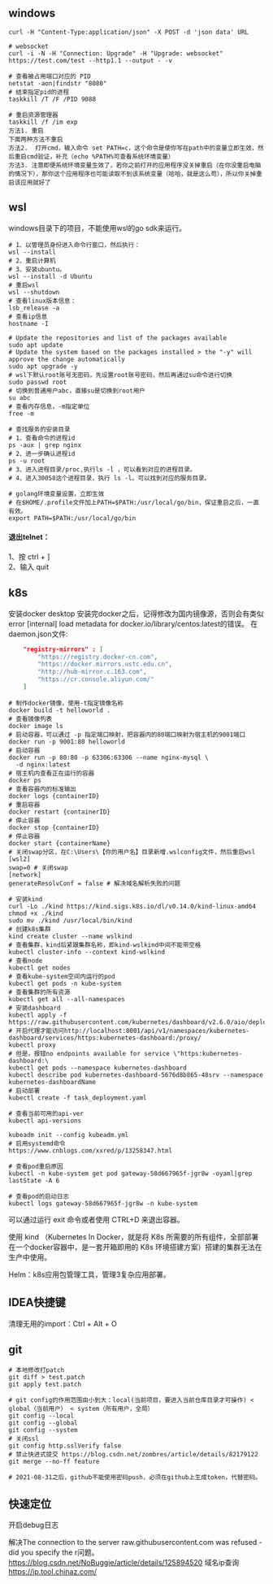 ## windows
```shell
curl -H "Content-Type:application/json" -X POST -d 'json data' URL

# websocket
curl -i -N -H "Connection: Upgrade" -H "Upgrade: websocket"  https://test.com/test --http1.1 --output - -v

# 查看被占用端口对应的 PID
netstat -aon|findstr "8080"
# 结束指定pid的进程
taskkill /T /F /PID 9088

# 重启资源管理器
taskkill /f /im exp
方法1. 重启
下面两种方法不重启
方法2.  打开cmd，输入命令 set PATH=c，这个命令是使你写在path中的变量立即生效，然后重启cmd验证，补充（echo %PATH%可查看系统环境变量）
方法3. 注意即便系统环境变量生效了，若你之前打开的应用程序没关掉重启（在你没重启电脑的情况下），那你这个应用程序也可能读取不到该系统变量（哈哈，就是这么苟），所以你关掉重启该应用就好了
```

## wsl
windows目录下的项目，不能使用wsl的go sdk来运行。
```shell
# 1、以管理员身份进入命令行窗口，然后执行：
wsl --install
# 2、重启计算机
# 3、安装ubuntu。
wsl --install -d Ubuntu
# 重启wsl
wsl --shutdown
# 查看linux版本信息：
lsb_release -a
# 查看ip信息
hostname -I

# Update the repositories and list of the packages available
sudo apt update
# Update the system based on the packages installed > the "-y" will approve the change automatically
sudo apt upgrade -y
# wsl下默认root账号无密码，先设置root账号密码，然后再通过su命令进行切换
sudo passwd root
# 切换到普通用户abc，直接su是切换到root用户
su abc
# 查看内存信息，-m指定单位
free -m

# 查找服务的安装目录
# 1、查看命令的进程id
ps -aux | grep nginx
# 2、进一步确认进程id
ps -u root
# 3、进入进程目录/proc,执行ls -l ，可以看到对应的进程目录。
# 4、进入30058这个进程目录，执行 ls -l。可以找到对应的服务目录。

# golang环境变量设置，立即生效
# 在$HOME/.profile文件加上PATH=$PATH:/usr/local/go/bin，保证重启之后，一直有效。
export PATH=$PATH:/usr/local/go/bin
```


#### 退出telnet：
1、按 ctrl + ]  
2、输入 quit

## k8s
安装docker desktop
安装完docker之后，记得修改为国内镜像源，否则会有类似error [internal] load metadata for docker.io/library/centos:latest的错误。
在daemon.json文件:
```json
	"registry-mirrors" : [
		"https://registry.docker-cn.com",
		"https://docker.mirrors.ustc.edu.cn",
		"http://hub-mirror.c.163.com",
		"https://cr.console.aliyun.com/"
	]
```

```shell
# 制作docker镜像，使用-t指定镜像名称
docker build -t helloworld .
# 查看镜像列表
docker image ls
# 启动容器，可以通过 -p 指定端口映射，把容器内的80端口映射为宿主机的9001端口
docker run -p 9001:80 helloworld
# 启动容器
docker run -p 80:80 -p 63306:63306 --name nginx-mysql \
  -d nginx:latest
# 宿主机内查看正在运行的容器
docker ps
# 查看容器内的标准输出
docker logs {containerID}
# 重启容器
docker restart {containerID}
# 停止容器
docker stop {containerID}
# 停止容器
docker start {containerName}
# 关闭swap分区，在C:\Users\【你的用户名】目录新增.wslconfig文件，然后重启wsl
[wsl2]
swap=0 # 关闭swap
[network]
generateResolvConf = false # 解决域名解析失败的问题

# 安装kind
curl -Lo ./kind https://kind.sigs.k8s.io/dl/v0.14.0/kind-linux-amd64
chmod +x ./kind
sudo mv ./kind /usr/local/bin/kind
# 创建k8s集群
kind create cluster --name wslkind
# 查看集群，kind后紧跟集群名称，即kind-wslkind中间不能带空格
kubectl cluster-info --context kind-wslkind
# 查看node
kubectl get nodes
# 查看kube-system空间内运行的pod
kubectl get pods -n kube-system
# 查看集群的所有资源
kubectl get all --all-namespaces
# 安装dashboard
kubectl apply -f https://raw.githubusercontent.com/kubernetes/dashboard/v2.6.0/aio/deploy/recommended.yaml
# 开启代理才能访问http://localhost:8001/api/v1/namespaces/kubernetes-dashboard/services/https:kubernetes-dashboard:/proxy/
kubectl proxy
# 但是，报错no endpoints available for service \"https:kubernetes-dashboard:\
kubectl get pods --namespace kubernetes-dashboard
kubectl describe pod kubernetes-dashboard-5676d8b865-48srv --namespace kubernetes-dashboardName
# 启动部署
kubectl create -f task_deployment.yaml

# 查看当前可用的api-ver
kubectl api-versions

kubeadm init --config kubeadm.yml
# 启用systemd命令
https://www.cnblogs.com/xxred/p/13258347.html

# 查看pod重启原因
kubectl -n kube-system get pod gateway-58d667965f-jgr8w -oyaml|grep lastState -A 6

# 查看pod的启动日志
kubectl logs gateway-58d667965f-jgr8w -n kube-system
```
可以通过运行 exit 命令或者使用 CTRL+D 来退出容器。

使用 kind （Kubernetes In Docker，就是将 K8s 所需要的所有组件，全部部署在一个docker容器中，是一套开箱即用的 K8s 环境搭建方案）搭建的集群无法在生产中使用。

Helm：k8s应用包管理工具，管理3复杂应用部署。
## IDEA快捷键
清理无用的import：Ctrl + Alt + O

## git
```shell
# 本地修改打patch
git diff > test.patch
git apply test.patch

# git config的作用范围由小到大：local(当前项目，要进入当前仓库目录才可操作) < global（当前用户） < system（所有用户，全局）
git config --local
git config --global
git config --system
# 关闭ssl
git config http.sslVerify false
# 禁止快进式提交 https://blog.csdn.net/zombres/article/details/82179122
git merge --no-ff feature

# 2021-08-31之后，github不能使用密码push，必须在github上生成token，代替密码。
```

## 快速定位
开启debug日志


解决The connection to the server raw.githubusercontent.com was refused - did you specify the r问题。https://blog.csdn.net/NoBuggie/article/details/125894520
域名ip查询 https://ip.tool.chinaz.com/
